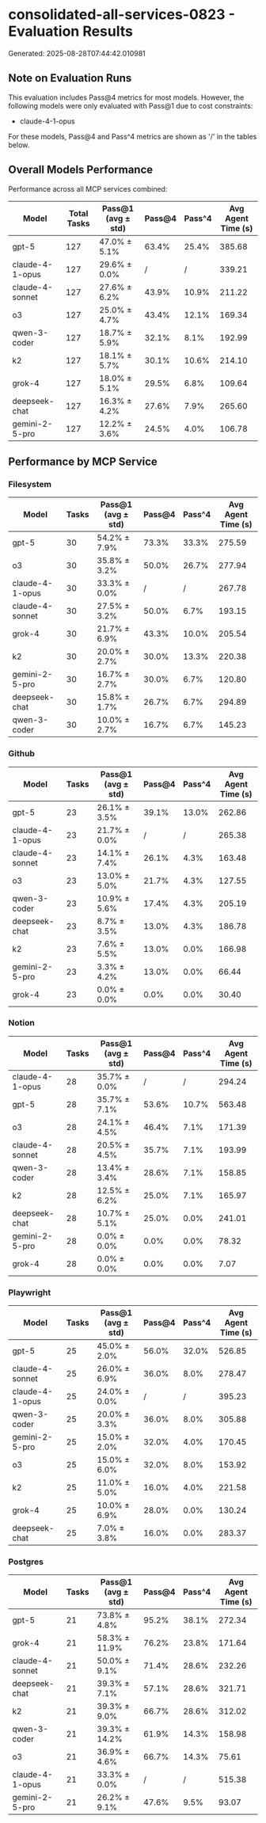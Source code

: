 # consolidated-all-services-0823 - Evaluation Results

Generated: 2025-08-28T07:44:42.010981

## Note on Evaluation Runs

This evaluation includes Pass@4 metrics for most models. However, the following models were only evaluated with Pass@1 due to cost constraints:

- claude-4-1-opus

For these models, Pass@4 and Pass^4 metrics are shown as '/' in the tables below.

## Overall Models Performance

Performance across all MCP services combined:

| Model | Total Tasks | Pass@1 (avg ± std) | Pass@4 | Pass^4 | Avg Agent Time (s) |
|-------|-------------|--------|----------|----------|-------------------|
| gpt-5 | 127 | 47.0% ± 5.1% | 63.4% | 25.4% | 385.68 |
| claude-4-1-opus | 127 | 29.6% ± 0.0% | / | / | 339.21 |
| claude-4-sonnet | 127 | 27.6% ± 6.2% | 43.9% | 10.9% | 211.22 |
| o3 | 127 | 25.0% ± 4.7% | 43.4% | 12.1% | 169.34 |
| qwen-3-coder | 127 | 18.7% ± 5.9% | 32.1% | 8.1% | 192.99 |
| k2 | 127 | 18.1% ± 5.7% | 30.1% | 10.6% | 214.10 |
| grok-4 | 127 | 18.0% ± 5.1% | 29.5% | 6.8% | 109.64 |
| deepseek-chat | 127 | 16.3% ± 4.2% | 27.6% | 7.9% | 265.60 |
| gemini-2-5-pro | 127 | 12.2% ± 3.6% | 24.5% | 4.0% | 106.78 |

## Performance by MCP Service

### Filesystem

| Model | Tasks | Pass@1 (avg ± std) | Pass@4 | Pass^4 | Avg Agent Time (s) |
|-------|-------|--------|----------|----------|-------------------|
| gpt-5 | 30 | 54.2% ± 7.9% | 73.3% | 33.3% | 275.59 |
| o3 | 30 | 35.8% ± 3.2% | 50.0% | 26.7% | 277.94 |
| claude-4-1-opus | 30 | 33.3% ± 0.0% | / | / | 267.78 |
| claude-4-sonnet | 30 | 27.5% ± 3.2% | 50.0% | 6.7% | 193.15 |
| grok-4 | 30 | 21.7% ± 6.9% | 43.3% | 10.0% | 205.54 |
| k2 | 30 | 20.0% ± 2.7% | 30.0% | 13.3% | 220.38 |
| gemini-2-5-pro | 30 | 16.7% ± 2.7% | 30.0% | 6.7% | 120.80 |
| deepseek-chat | 30 | 15.8% ± 1.7% | 26.7% | 6.7% | 294.89 |
| qwen-3-coder | 30 | 10.0% ± 2.7% | 16.7% | 6.7% | 145.23 |

### Github

| Model | Tasks | Pass@1 (avg ± std) | Pass@4 | Pass^4 | Avg Agent Time (s) |
|-------|-------|--------|----------|----------|-------------------|
| gpt-5 | 23 | 26.1% ± 3.5% | 39.1% | 13.0% | 262.86 |
| claude-4-1-opus | 23 | 21.7% ± 0.0% | / | / | 265.38 |
| claude-4-sonnet | 23 | 14.1% ± 7.4% | 26.1% | 4.3% | 163.48 |
| o3 | 23 | 13.0% ± 5.0% | 21.7% | 4.3% | 127.55 |
| qwen-3-coder | 23 | 10.9% ± 5.6% | 17.4% | 4.3% | 205.19 |
| deepseek-chat | 23 | 8.7% ± 3.5% | 13.0% | 4.3% | 186.78 |
| k2 | 23 | 7.6% ± 5.5% | 13.0% | 0.0% | 166.98 |
| gemini-2-5-pro | 23 | 3.3% ± 4.2% | 13.0% | 0.0% | 66.44 |
| grok-4 | 23 | 0.0% ± 0.0% | 0.0% | 0.0% | 30.40 |

### Notion

| Model | Tasks | Pass@1 (avg ± std) | Pass@4 | Pass^4 | Avg Agent Time (s) |
|-------|-------|--------|----------|----------|-------------------|
| claude-4-1-opus | 28 | 35.7% ± 0.0% | / | / | 294.24 |
| gpt-5 | 28 | 35.7% ± 7.1% | 53.6% | 10.7% | 563.48 |
| o3 | 28 | 24.1% ± 4.5% | 46.4% | 7.1% | 171.39 |
| claude-4-sonnet | 28 | 20.5% ± 4.5% | 35.7% | 7.1% | 193.99 |
| qwen-3-coder | 28 | 13.4% ± 3.4% | 28.6% | 7.1% | 158.85 |
| k2 | 28 | 12.5% ± 6.2% | 25.0% | 7.1% | 165.97 |
| deepseek-chat | 28 | 10.7% ± 5.1% | 25.0% | 0.0% | 241.01 |
| gemini-2-5-pro | 28 | 0.0% ± 0.0% | 0.0% | 0.0% | 78.32 |
| grok-4 | 28 | 0.0% ± 0.0% | 0.0% | 0.0% | 7.07 |

### Playwright

| Model | Tasks | Pass@1 (avg ± std) | Pass@4 | Pass^4 | Avg Agent Time (s) |
|-------|-------|--------|----------|----------|-------------------|
| gpt-5 | 25 | 45.0% ± 2.0% | 56.0% | 32.0% | 526.85 |
| claude-4-sonnet | 25 | 26.0% ± 6.9% | 36.0% | 8.0% | 278.47 |
| claude-4-1-opus | 25 | 24.0% ± 0.0% | / | / | 395.23 |
| qwen-3-coder | 25 | 20.0% ± 3.3% | 36.0% | 8.0% | 305.88 |
| gemini-2-5-pro | 25 | 15.0% ± 2.0% | 32.0% | 4.0% | 170.45 |
| o3 | 25 | 15.0% ± 6.0% | 32.0% | 8.0% | 153.92 |
| k2 | 25 | 11.0% ± 5.0% | 16.0% | 4.0% | 221.58 |
| grok-4 | 25 | 10.0% ± 6.9% | 28.0% | 0.0% | 130.24 |
| deepseek-chat | 25 | 7.0% ± 3.8% | 16.0% | 0.0% | 283.37 |

### Postgres

| Model | Tasks | Pass@1 (avg ± std) | Pass@4 | Pass^4 | Avg Agent Time (s) |
|-------|-------|--------|----------|----------|-------------------|
| gpt-5 | 21 | 73.8% ± 4.8% | 95.2% | 38.1% | 272.34 |
| grok-4 | 21 | 58.3% ± 11.9% | 76.2% | 23.8% | 171.64 |
| claude-4-sonnet | 21 | 50.0% ± 9.1% | 71.4% | 28.6% | 232.26 |
| deepseek-chat | 21 | 39.3% ± 7.1% | 57.1% | 28.6% | 321.71 |
| k2 | 21 | 39.3% ± 9.0% | 66.7% | 28.6% | 312.02 |
| qwen-3-coder | 21 | 39.3% ± 14.2% | 61.9% | 14.3% | 158.98 |
| o3 | 21 | 36.9% ± 4.6% | 66.7% | 14.3% | 75.61 |
| claude-4-1-opus | 21 | 33.3% ± 0.0% | / | / | 515.38 |
| gemini-2-5-pro | 21 | 26.2% ± 9.1% | 47.6% | 9.5% | 93.07 |
